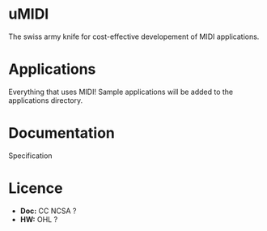 # uMIDI
The swiss army knife for cost-effective developement of MIDI applications.

# Applications
Everything that uses MIDI! Sample applications will be added to the applications directory.

# Documentation
Specification

# Licence
+ **Doc:** CC NCSA ?
+ **HW:** OHL ?
